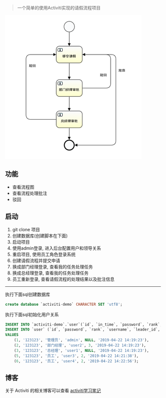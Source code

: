 
> 一个简单的使用Activiti实现的请假流程项目

![](/assets/QQ20190425-180744.png)

## 功能

- 查看流程图
- 查看流程处理批注
- 驳回

## 启动

1. git clone 项目
2. 创建数据库(创建脚本在下面)
3. 启动项目
4. 使用admin登录, 进入后台配置用户和领导关系
5. 重启项目, 使用员工角色登录系统
6. 创建请假流程并提交申请
7. 换成部门经理登录, 查看我的任务处理任务
8. 换成总经理登录, 查看我的任务处理任务
9. 员工重新登录, 查看请假流程的处理结果以及批注信息

---

执行下面sql创建数据库

```sql
create database `activiti-demo` CHARACTER SET 'utf8';
```

执行下面sql初始化用户关系

```sql
INSERT INTO `activiti-demo`.`user`(`id`, `in_time`, `password`, `rank`, `username`, `leader_id`) VALUES (1, '2019-04-22 19:14:12', '123123', '管理员', 'admin', NULL);
INSERT INTO `user` (`id`, `password`, `rank`, `username`, `leader_id`, `in_time`)
VALUES
	(1, '123123', '管理员', 'admin', NULL, '2019-04-22 14:19:23'),
	(2, '123123', '部门经理', 'user2', 3, '2019-04-22 14:19:23'),
	(3, '123123', '总经理', 'user1', NULL, '2019-04-22 14:19:23'),
	(5, '123123', '员工', 'user3', 2, '2019-04-22 14:21:38'),
	(6, '123123', '员工', 'user4', 2, '2019-04-22 14:22:56');
```

## 博客

关于 Activiti 的相关博客可以查看 [activiti学习笔记](https://tomoya92.github.io/category/#activiti%E5%AD%A6%E4%B9%A0%E7%AC%94%E8%AE%B0)
